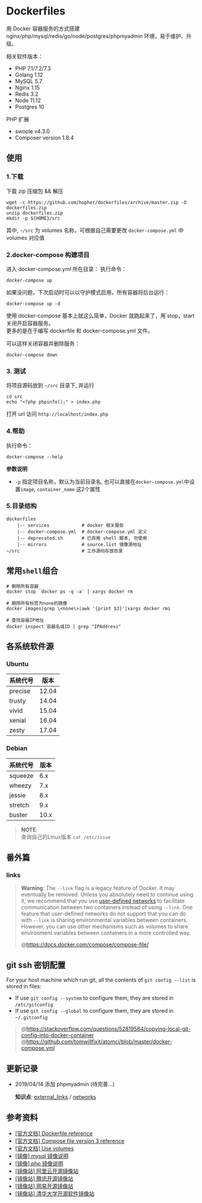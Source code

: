 # Dockerfiles

用 Docker 容器服务的方式搭建 nginx/php/mysql/redis/go/node/postgres/phpmyadmin 环境，易于维护、升级。

相关软件版本：
- PHP 7.1/7.2/7.3
- Golang 1.12
- MySQL 5.7
- Nginx 1.15
- Redis 3.2
- Node 11.12
- Postgres 10

PHP 扩展
- swoole v4.3.0
- Composer version 1.8.4

## 使用

### 1.下载

下载 zip 压缩包 && 解压

```
wget -c https://github.com/hopher/dockerfiles/archive/master.zip -O dockerfiles.zip
unzip dockerfiles.zip
mkdir -p ${HOME}/src
```

其中, `~/src` 为 volumes 名称，可根据自己需要更改 `docker-compose.yml` 中 volumes 对应值

### 2.docker-compose 构建项目

进入 docker-compose.yml 所在目录：
执行命令：
```
docker-compose up
```  

如果没问题，下次启动时可以以守护模式启用，所有容器将后台运行：  
```
docker-compose up -d
``` 

使用 docker-compose 基本上就这么简单，Docker 就跑起来了，用 stop，start 关闭开启容器服务。  
更多的是在于编写 dockerfile 和 docker-compose.yml 文件。 

可以这样关闭容器并删除服务：
```
docker-compose down
```

### 3. 测试

将项目源码放到 `~/src` 目录下, 并运行

```
cd src
echo "<?php phpinfo();" > index.php
```

打开 url 访问 `http://localhost/index.php`


### 4.帮助

执行命令：
```
docker-compose --help
```  
**参数说明**

- `-p` 指定项目名称，默认为当前目录名, 也可以直接在`docker-compose.yml`中设置`image`, `container_name` 这2个属性

### 5.目录结构

```
dockerfiles
    |-- services            # docker 相关服务
    |-- docker-compose.yml  # docker-compose.yml 定义
    |-- deprecated.sh       # 已弃用 shell 脚本, 勿使用
    |-- mirrors             # source.list 镜像源地址
~/src                       # 工作源码存放目录
```

## 常用`shell`组合

```
# 删除所有容器
docker stop `docker ps -q -a` | xargs docker rm

# 删除所有标签为none的镜像
docker images|grep \<none\>|awk '{print $3}'|xargs docker rmi

# 查找容器IP地址
docker inspect 容器名或ID | grep "IPAddress"
```

## 各系统软件源

### Ubuntu

| 系统代号 | 版本  |
| -------- | ----- |
| precise  | 12.04 |
| trusty   | 14.04 |
| vivid    | 15.04 |
| xenial   | 16.04 |
| zesty    | 17.04 |

### Debian

| 系统代号 | 版本 |
| -------- | ---- |
| squeeze  | 6.x  |
| wheezy   | 7.x  |
| jessie   | 8.x  |
| stretch  | 9.x  |
| buster   | 10.x |

> **NOTE**:  
> 查询自己的Linux版本 `cat /etc/issue`

## 番外篇

### links


> **Warning**: The `--link` flag is a legacy feature of Docker. It may eventually be removed. Unless you absolutely need to continue using it, we recommend that you use [user-defined networks](https://docs.docker.com/engine/userguide/networking//#user-defined-networks) to facilitate communication between two containers instead of using `--link`. One feature that user-defined networks do not support that you can do with `--link` is sharing environmental variables between containers. However, you can use other mechanisms such as volumes to share environment variables between containers in a more controlled way.
>
> @https://docs.docker.com/compose/compose-file/


## git ssh 密钥配置

For your host machine which run git, all the contents of `git config --list` is stored in files:

- If use `git config --system` to configure them, they are stored in `/etc/gitconfig`
- If use `git config --global` to configure them, they are stored in `~/.gitconfig`

> @https://stackoverflow.com/questions/52819584/copying-local-git-config-into-docker-container
> @https://github.com/tomwillfixit/atomci/blob/master/docker-compose.yml

## 更新记录

- 2019/04/14 添加 phpmyadmin (待完善...)

  **知识点**: 
  [external_links](https://docs.docker.com/compose/compose-file/#external_links) / 
  [networks](https://docs.docker.com/compose/compose-file/#networks)

##  参考资料
- [[官方文档] Dockerfile reference](https://docs.docker.com/engine/reference/builder/)
- [[官方文档] Compose file version 3 reference](https://docs.docker.com/compose/compose-file/)
- [[官方文档] Use volumes](https://docs.docker.com/storage/volumes/)
- [[镜像] mysql 镜像说明](https://hub.docker.com/_/mysql/)
- [[镜像] php 镜像说明](https://hub.docker.com/_/php/)
- [[镜像站] 阿里云开源镜像站](https://opsx.alibaba.com/mirror)
- [[镜像站] 腾讯开源镜像站](https://mirrors.cloud.tencent.com/index.html)
- [[镜像站] 网易开源镜像站](http://mirrors.163.com/)
- [[镜像站] 清华大学开源软件镜像站](https://mirrors.tuna.tsinghua.edu.cn/help/debian/)
